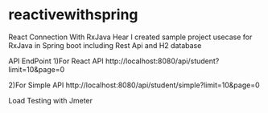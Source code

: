# reactivewithspring
React Connection With RxJava
Hear I created sample project usecase for RxJava in Spring boot including Rest Api and H2 database 

API EndPoint
1)For React API
http://localhost:8080/api/student?limit=10&page=0

2)For Simple API
http://localhost:8080/api/student/simple?limit=10&page=0

Load Testing with Jmeter 

